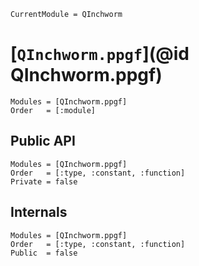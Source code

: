 ```@meta
CurrentModule = QInchworm
```

# [`QInchworm.ppgf`](@id QInchworm.ppgf)

```@autodocs
Modules = [QInchworm.ppgf]
Order   = [:module]
```

## Public API

```@autodocs
Modules = [QInchworm.ppgf]
Order   = [:type, :constant, :function]
Private = false
```

## Internals

```@autodocs
Modules = [QInchworm.ppgf]
Order   = [:type, :constant, :function]
Public  = false
```